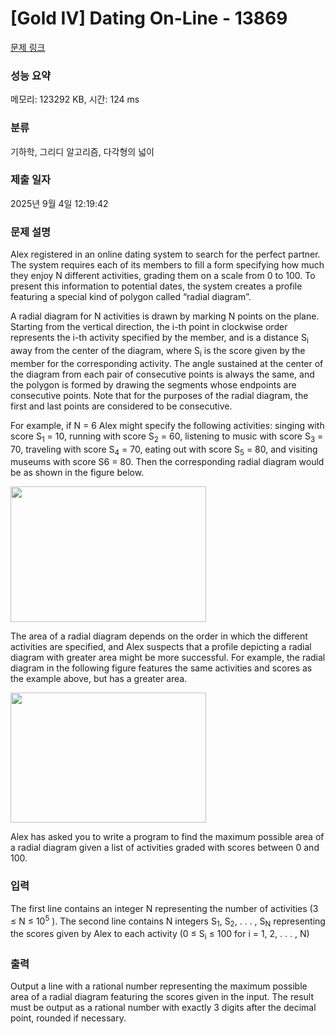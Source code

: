 # [Gold IV] Dating On-Line - 13869 

[문제 링크](https://www.acmicpc.net/problem/13869) 

### 성능 요약

메모리: 123292 KB, 시간: 124 ms

### 분류

기하학, 그리디 알고리즘, 다각형의 넓이

### 제출 일자

2025년 9월 4일 12:19:42

### 문제 설명

<p>Alex registered in an online dating system to search for the perfect partner. The system requires each of its members to fill a form specifying how much they enjoy N different activities, grading them on a scale from 0 to 100. To present this information to potential dates, the system creates a profile featuring a special kind of polygon called “radial diagram”.</p>

<p>A radial diagram for N activities is drawn by marking N points on the plane. Starting from the vertical direction, the i-th point in clockwise order represents the i-th activity specified by the member, and is a distance S<sub>i</sub> away from the center of the diagram, where S<sub>i</sub> is the score given by the member for the corresponding activity. The angle sustained at the center of the diagram from each pair of consecutive points is always the same, and the polygon is formed by drawing the segments whose endpoints are consecutive points. Note that for the purposes of the radial diagram, the first and last points are considered to be consecutive.</p>

<p>For example, if N = 6 Alex might specify the following activities: singing with score S<sub>1</sub> = 10, running with score S<sub>2</sub> = 60, listening to music with score S<sub>3</sub> = 70, traveling with score S<sub>4</sub> = 70, eating out with score S<sub>5</sub> = 80, and visiting museums with score S6 = 80. Then the corresponding radial diagram would be as shown in the figure below.</p>

<p><img alt="" src="https://onlinejudgeimages.s3.amazonaws.com/problem/13869/%EC%8A%A4%ED%81%AC%EB%A6%B0%EC%83%B7%202016-11-19%20%EC%98%A4%EC%A0%84%203.50.39.png" style="height:217px; width:313px"></p>

<p>The area of a radial diagram depends on the order in which the different activities are specified, and Alex suspects that a profile depicting a radial diagram with greater area might be more successful. For example, the radial diagram in the following figure features the same activities and scores as the example above, but has a greater area.</p>

<p><img alt="" src="https://onlinejudgeimages.s3.amazonaws.com/problem/13869/%EC%8A%A4%ED%81%AC%EB%A6%B0%EC%83%B7%202016-11-19%20%EC%98%A4%EC%A0%84%203.50.48.png" style="height:208px; width:313px"></p>

<p>Alex has asked you to write a program to find the maximum possible area of a radial diagram given a list of activities graded with scores between 0 and 100.</p>

### 입력 

 <p>The first line contains an integer N representing the number of activities (3 ≤ N ≤ 10<sup>5</sup> ). The second line contains N integers S<sub>1</sub>, S<sub>2</sub>, . . . , S<sub>N</sub> representing the scores given by Alex to each activity (0 ≤ S<sub>i</sub> ≤ 100 for i = 1, 2, . . . , N)</p>

### 출력 

 <p>Output a line with a rational number representing the maximum possible area of a radial diagram featuring the scores given in the input. The result must be output as a rational number with exactly 3 digits after the decimal point, rounded if necessary.</p>

